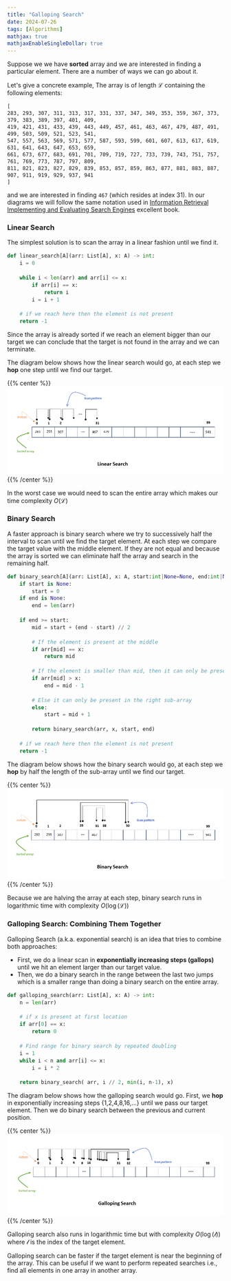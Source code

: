 ```yaml
---
title: "Galloping Search"
date: 2024-07-26
tags: [Algorithms]
mathjax: true
mathjaxEnableSingleDollar: true
---
```


Suppose we we have **sorted** array and we are interested in finding a particular element. There are a number of ways we can go about it.

<!--more-->

Let's give a concrete example, The array is  of length $\mathcal{L}$ containing the following elements:

```
[
283, 293, 307, 311, 313, 317, 331, 337, 347, 349, 353, 359, 367, 373, 379, 383, 389, 397, 401, 409,
419, 421, 431, 433, 439, 443, 449, 457, 461, 463, 467, 479, 487, 491, 499, 503, 509, 521, 523, 541,
547, 557, 563, 569, 571, 577, 587, 593, 599, 601, 607, 613, 617, 619, 631, 641, 643, 647, 653, 659,
661, 673, 677, 683, 691, 701, 709, 719, 727, 733, 739, 743, 751, 757, 761, 769, 773, 787, 797, 809,
811, 821, 823, 827, 829, 839, 853, 857, 859, 863, 877, 881, 883, 887, 907, 911, 919, 929, 937, 941
]
```

and we are interested in finding `467` (which resides at index 31). In our diagrams we will follow the same notation used in [Information Retrieval Implementing and Evaluating Search Engines](https://www.amazon.com/Information-Retrieval-Implementing-Evaluating-Engines/dp/0262528878) excellent book.

### Linear Search

The simplest solution is to scan the array in a linear fashion until we find it. 

```Python
def linear_search[A](arr: List[A], x: A) -> int:
	i = 0

	while i < len(arr) and arr[i] <= x:
		if arr[i] == x:
			return i
		i = i + 1
		
    # if we reach here then the element is not present
    return -1
```

Since the array is already sorted if we reach an element bigger than our target we can conclude that the target is not found in the array and we can terminate.

The diagram below shows how the linear search would go, at each step we **hop** one step until we find our target.

{{% center %}}
![Linear Search](/images/galloping-search/linear-search.png)
{{% /center %}}

In the worst case we would need to scan the entire array which makes our time complexity $O(\mathcal{L})$

### Binary Search

A faster approach is binary search where we try to successively half the interval to scan until we find the target element. At each step we compare the target value with the middle element.  If they are not equal and because the array is sorted we can eliminate half the array and search in the remaining half.

```Python
def binary_search[A](arr: List[A], x: A, start:int|None=None, end:int|None=None) -> int:
	if start is None:
		start = 0
	if end is None:
		end = len(arr)

    if end >= start:
        mid = start + (end - start) // 2
         
        # If the element is present at the middle
        if arr[mid] == x:
            return mid
         
        # If the element is smaller than mid, then it can only be present in the left sub-array
        if arr[mid] > x:
			end = mid - 1
         
        # Else it can only be present in the right sub-array
		else:
			start = mid + 1

        return binary_search(arr, x, start, end)
         
    # if we reach here then the element is not present
    return -1
```

The diagram below shows how the binary search would go, at each step we **hop** by half the length of the sub-array  until we find our target.

{{% center %}}
![Binary Search](/images/galloping-search/binary-search.png)
{{% /center %}}

Because we are halving the array at each step, binary search runs in logarithmic time with complexity $O(\log(\mathcal{L}))$

### Galloping Search: Combining Them Together

Galloping Search (a.k.a. exponential search) is an idea that tries to combine both approaches:

- First, we do a linear scan in **exponentially increasing steps (gallops)** until we hit an element larger than our target value. 
- Then, we do a binary search in the range between the last two jumps which is a smaller range than doing a binary search on the entire array.

```Python
def galloping_search(arr: List[A], x: A) -> int:
	n = len(arr)

    # if x is present at first location
    if arr[0] == x:
        return 0
         
    # Find range for binary search by repeated doubling
    i = 1
    while i < n and arr[i] <= x:
        i = i * 2
     
    return binary_search( arr, i // 2, min(i, n-1), x)
```	

The diagram below shows how the galloping search would go. First, we  **hop** in exponentially increasing steps {1,2,4,8,16,...}  until we pass our target element. Then we do binary search between the previous and current position.

{{% center %}}
![Galloping Search](/images/galloping-search/galloping-search.png)
{{% /center %}}			

Galloping search also runs in logarithmic time but with complexity $O(\log(\mathcal{l}))$ where $\mathcal{l}$ is the index of the target element. 

Galloping search can be faster if the target element is near the beginning of the array. This can be useful if we want to perform repeated searches i.e., find all elements in one array in another array.